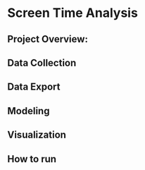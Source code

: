 # Screen Time Analysis

## Project Overview:
## Data Collection
## Data Export
## Modeling
## Visualization
## How to run
